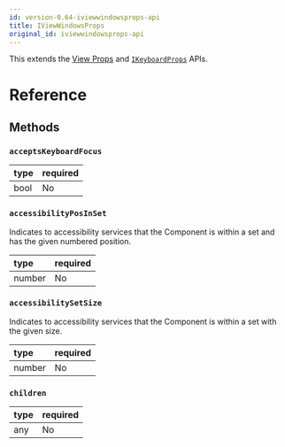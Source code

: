 ```yaml
---
id: version-0.64-iviewwindowsprops-api
title: IViewWindowsProps
original_id: iviewwindowsprops-api
---
```


This extends the [View Props](https://reactnative.dev/docs/view#props) and [`IKeyboardProps`](ikeyboardprops-api-windows.md) APIs.

# Reference

## Methods

### `acceptsKeyboardFocus`

| type | required |
|:--|:--|
| bool | No |

### `accessibilityPosInSet`

Indicates to accessibility services that the Component is within a set and has the given numbered position.

| type | required |
|:--|:--|
| number | No |

### `accessibilitySetSize`

Indicates to accessibility services that the Component is within a set with the given size.

| type | required |
|:--|:--|
| number | No |

### `children`

| type | required |
|:--|:--|
| any | No |
